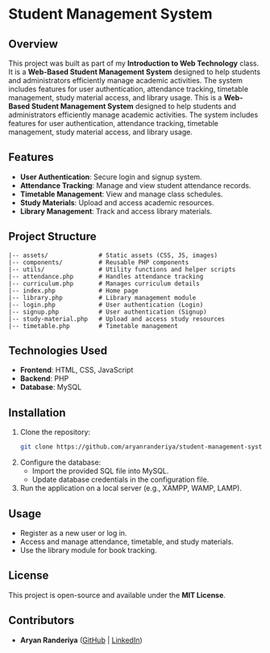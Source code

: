 # Student Management System

## Overview
This project was built as part of my **Introduction to Web Technology** class. It is a **Web-Based Student Management System** designed to help students and administrators efficiently manage academic activities. The system includes features for user authentication, attendance tracking, timetable management, study material access, and library usage.
This is a **Web-Based Student Management System** designed to help students and administrators efficiently manage academic activities. The system includes features for user authentication, attendance tracking, timetable management, study material access, and library usage.

## Features
- **User Authentication**: Secure login and signup system.
- **Attendance Tracking**: Manage and view student attendance records.
- **Timetable Management**: View and manage class schedules.
- **Study Materials**: Upload and access academic resources.
- **Library Management**: Track and access library materials.

## Project Structure
```
|-- assets/              # Static assets (CSS, JS, images)
|-- components/          # Reusable PHP components
|-- utils/               # Utility functions and helper scripts
|-- attendance.php       # Handles attendance tracking
|-- curriculum.php       # Manages curriculum details
|-- index.php            # Home page
|-- library.php          # Library management module
|-- login.php            # User authentication (Login)
|-- signup.php           # User authentication (Signup)
|-- study-material.php   # Upload and access study resources
|-- timetable.php        # Timetable management
```

## Technologies Used
- **Frontend**: HTML, CSS, JavaScript
- **Backend**: PHP
- **Database**: MySQL

## Installation
1. Clone the repository:
   ```sh
   git clone https://github.com/aryanranderiya/student-management-system.git
   ```
2. Configure the database:
   - Import the provided SQL file into MySQL.
   - Update database credentials in the configuration file.
3. Run the application on a local server (e.g., XAMPP, WAMP, LAMP).

## Usage
- Register as a new user or log in.
- Access and manage attendance, timetable, and study materials.
- Use the library module for book tracking.

## License
This project is open-source and available under the **MIT License**.

## Contributors
- **Aryan Randeriya** ([GitHub](https://github.com/aryanranderiya) | [LinkedIn](https://linkedin.com/in/aryanranderiya))

